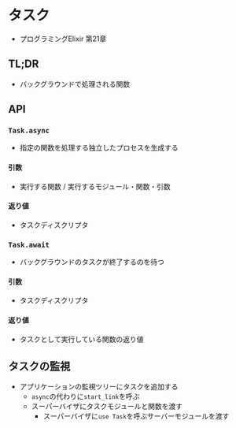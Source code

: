 # タスク
- プログラミングElixir 第21章

## TL;DR
- バックグラウンドで処理される関数

## API
### `Task.async`
- 指定の関数を処理する独立したプロセスを生成する

#### 引数
- 実行する関数 / 実行するモジュール・関数・引数

#### 返り値
- タスクディスクリプタ

### `Task.await`
- バックグラウンドのタスクが終了するのを待つ

#### 引数
- タスクディスクリプタ

#### 返り値
- タスクとして実行している関数の返り値

## タスクの監視
- アプリケーションの監視ツリーにタスクを追加する
  - `async`の代わりに`start_link`を呼ぶ
  - スーパーバイザにタスクモジュールと関数を渡す
    - スーパーバイザに`use Task`を呼ぶサーバーモジュールを渡す

